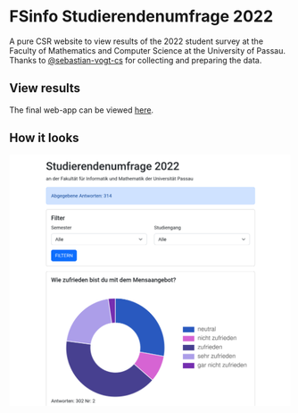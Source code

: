 # FSinfo Studierendenumfrage 2022 

A pure CSR website to view results of the 2022 student survey at the Faculty of Mathematics and Computer Science at the University of Passau.
Thanks to [@sebastian-vogt-cs](https://github.com/sebastian-vogt-cs) for collecting and preparing the data.

## View results

The final web-app can be viewed [here](https://students.fim.uni-passau.de/~harrerj/studierendenumfrage2022/index.html).

## How it looks

![Website](/screenshot_2022-09-16_15-07-55.png)
